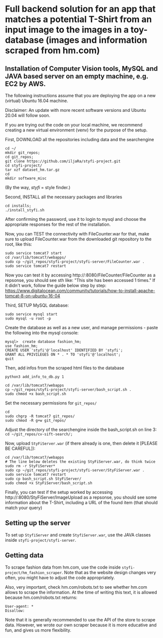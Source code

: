 # Full backend solution for an app that matches a potential T-Shirt from an input image to the images in a toy-database (images and information scraped from hm.com) 

## Installation of Computer Vision tools, MySQL and JAVA based server on an empty machine, e.g. EC2 by AWS.

The following instructions assume that you are deploying the app on a new (virtual) Ubuntu 16.04 machine.

Disclaimer: An update with more recent software versions and Ubuntu 20.04 will follow soon.

If you are trying out the code on your local machine, we recommend creating a new virtual environment (venv) for the purpose of the setup.

First, DOWNLOAD all the repositories including data and the searchengine
```
cd ~/
mkdir git_repos;
cd git_repos;
git clone https://github.com/iljaRa/styfi-project.git
cd styfi-project/
tar xzf dataset_hm.tar.gz 
cd 
mkdir software_misc
```
(By the way, *styfi* = style finder.)

Second, INSTALL all the necessary packages and libraries
```
cd installs;
./install_styfi.sh
```
After confirming the password, use it to login to mysql and choose the appropriate responses for the rest of the installation.

Now, you can TEST the connectivity with FileCounter.war
for that, make sure to upload FileCounter.war from the downloaded git repository to the root, like this:
```
sudo service tomcat7 start
cd /var/lib/tomcat7/webapps/
sudo cp ~/git_repos/styfi-project/styfi-server/FileCounter.war .
sudo service tomcat7 restart
```

Now you can test it by accessing http://<HOST-IP-ADDRESS>:8080/FileCounter/FileCounter
as a repsonse, you should see sth like: "This site has been accessed 1 times."
If it didn't work, follow the guide below step by step: 
https://www.digitalocean.com/community/tutorials/how-to-install-apache-tomcat-8-on-ubuntu-16-04


Third, SETUP MySQL database:
```
sudo service mysql start
sudo mysql -u root -p
```

Create the database as well as a new user, and manage permissions - paste the following into the mysql console:
```
mysql>  create database fashion_hm;
use fashion_hm;
CREATE USER 'styfi'@'localhost' IDENTIFIED BY 'styfi';
GRANT ALL PRIVILEGES ON * . * TO 'styfi'@'localhost';
quit
```
Then, add infos from the scraped html files to the database
```
python3 add_info_to_db.py 1
```

```
cd /var/lib/tomcat7/webapps
cp ~/git_repos/styfi-project/styfi-server/bash_script.sh .
sudo chmod +x bash_script.sh
```
Set the necessary permissions for `git_repos/`
```
cd
sudo chgrp -R tomcat7 git_repos/
sudo chmod -R g+w git_repos/
```

Adjust the directory of the searchengine inside the bash_script.sh on line 3: `cd ~/git_repos/cv-sift-search/;` 


Now, upload `StyFiServer.war` (if there already is one, then delete it [PLEASE BE CAREFUL]):
```
cd /var/lib/tomcat7/webapps
# The line below deletes the existing StyFiServer.war, do think twice
sudo rm -r StyFiServer*
sudo cp ~/git_repos/styfi-project/styfi-server/StyFiServer.war .
sudo service tomcat7 restart
sudo cp bash_script.sh StyFiServer/
sudo chmod +x StyFiServer/bash_script.sh
```

Finally, you can test if the setup worked by accessing http://<HOST-IP-ADDRESS>:8080/StyFiServer/ImageUpload
as a repsonse, you should see some information about the T-Shirt, including a URL of the found item (that should match your query)

## Setting up the server
To set up `StyfiServer` and create `StyfiServer.war`, use the JAVA classes inside `styfi-project/styfi-server`.

## Getting data
To scrape fashion data from hm.com, use the code inside `styfi-project/hm_fashion_scraper`. Note that as the website design changes very often, you might have to adjust the code appropriately.

Also, very important, check hm.com/robots.txt to see whether hm.com allows to scrape the information. At the time of writing this text, it is allowed because hm.com/robots.txt returns:
```
User-agent: *
Disallow:
```

Note that it is generally recommended to use the API of the store to scrape data. However, we wrote our own scraper because it is more educative and fun, and gives us more flexibility.
